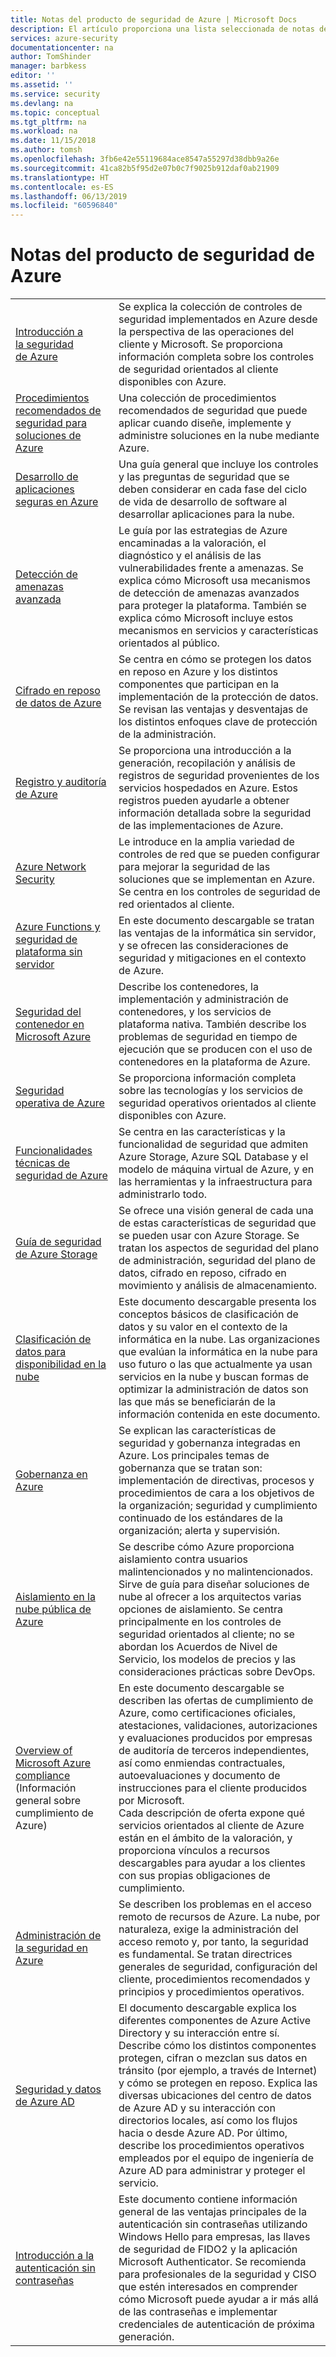 ```yaml
---
title: Notas del producto de seguridad de Azure | Microsoft Docs
description: El artículo proporciona una lista seleccionada de notas del producto de seguridad de Azure para diferentes recursos de Azure.
services: azure-security
documentationcenter: na
author: TomShinder
manager: barbkess
editor: ''
ms.assetid: ''
ms.service: security
ms.devlang: na
ms.topic: conceptual
ms.tgt_pltfrm: na
ms.workload: na
ms.date: 11/15/2018
ms.author: tomsh
ms.openlocfilehash: 3fb6e42e55119684ace8547a55297d38dbb9a26e
ms.sourcegitcommit: 41ca82b5f95d2e07b0c7f9025b912daf0ab21909
ms.translationtype: HT
ms.contentlocale: es-ES
ms.lasthandoff: 06/13/2019
ms.locfileid: "60596840"
---
```

# <a name="azure-security-white-papers"></a>Notas del producto de seguridad de Azure
| | |
|-|-|
|[Introducción&nbsp;a la&nbsp;seguridad de&nbsp;Azure](azure-security.md)|Se explica la colección de controles de seguridad implementados en Azure desde la perspectiva de las operaciones del cliente y Microsoft. Se proporciona información completa sobre los controles de seguridad orientados al cliente disponibles con Azure.|
|[Procedimientos recomendados de seguridad para soluciones de Azure](https://azure.microsoft.com/resources/security-best-practices-for-azure-solutions)|Una colección de procedimientos recomendados de seguridad que puede aplicar cuando diseñe, implemente y administre soluciones en la nube mediante Azure.|
|[Desarrollo de aplicaciones seguras en Azure](abstract-develop-secure-apps.md)|Una guía general que incluye los controles y las preguntas de seguridad que se deben considerar en cada fase del ciclo de vida de desarrollo de software al desarrollar aplicaciones para la nube.|
|[Detección de amenazas avanzada](azure-threat-detection.md)|Le guía por las estrategias de Azure encaminadas a la valoración, el diagnóstico y el análisis de las vulnerabilidades frente a amenazas. Se explica cómo Microsoft usa mecanismos de detección de amenazas avanzados para proteger la plataforma. También se explica cómo Microsoft incluye estos mecanismos en servicios y características orientados al público.|
|[Cifrado en reposo de datos de Azure](azure-security-encryption-atrest.md)|Se centra en cómo se protegen los datos en reposo en Azure y los distintos componentes que participan en la implementación de la protección de datos. Se revisan las ventajas y desventajas de los distintos enfoques clave de protección de la administración.|
|[Registro y auditoría de Azure](azure-log-audit.md)|Se proporciona una introducción a la generación, recopilación y análisis de registros de seguridad provenientes de los servicios hospedados en Azure. Estos registros pueden ayudarle a obtener información detallada sobre la seguridad de las implementaciones de Azure. |
|[Azure Network Security](abstract-azure-network-security.md)|Le introduce en la amplia variedad de controles de red que se pueden configurar para mejorar la seguridad de las soluciones que se implementan en Azure. Se centra en los controles de seguridad de red orientados al cliente.|
|[Azure Functions y seguridad de plataforma sin servidor](https://azure.microsoft.com/mediahandler/files/resourcefiles/azure-functions-serverless-platform-security/Microsoft%20Serverless%20Platform.pdf)|En este documento descargable se tratan las ventajas de la informática sin servidor, y se ofrecen las consideraciones de seguridad y mitigaciones en el contexto de Azure. |
|[Seguridad del contenedor en Microsoft Azure](abstract-container-security-microsoft-azure.md)|Describe los contenedores, la implementación y administración de contenedores, y los servicios de plataforma nativa. También describe los problemas de seguridad en tiempo de ejecución que se producen con el uso de contenedores en la plataforma de Azure. |
|[Seguridad operativa de Azure](abstract-azure-operational-security.md)|Se proporciona información completa sobre las tecnologías y los servicios de seguridad operativos orientados al cliente disponibles con Azure.|
|[Funcionalidades técnicas de seguridad de Azure](azure-security-technical-capabilities.md)|Se centra en las características y la funcionalidad de seguridad que admiten Azure Storage, Azure SQL Database y el modelo de máquina virtual de Azure, y en las herramientas y la infraestructura para administrarlo todo.|
|[Guía de seguridad de Azure Storage](https://docs.microsoft.com/azure/storage/common/storage-security-guide?toc=%2fazure%2fsecurity%2ftoc.json) |Se ofrece una visión general de cada una de estas características de seguridad que se pueden usar con Azure Storage. Se tratan los aspectos de seguridad del plano de administración, seguridad del plano de datos, cifrado en reposo, cifrado en movimiento y análisis de almacenamiento.|
|[Clasificación de datos para disponibilidad en la nube](https://gallery.technet.microsoft.com/Data-Classification-for-51252f03/file/172083/1/Data%20Classification%20for%20Cloud%20Readiness%20(2017-04-11).pdf)  |Este documento descargable presenta los conceptos básicos de clasificación de datos y su valor en el contexto de la informática en la nube. Las organizaciones que evalúan la informática en la nube para uso futuro o las que actualmente ya usan servicios en la nube y buscan formas de optimizar la administración de datos son las que más se beneficiarán de la información contenida en este documento.|
|[Gobernanza en Azure](governance-in-azure.md)|Se explican las características de seguridad y gobernanza integradas en Azure. Los principales temas de gobernanza que se tratan son: implementación de directivas, procesos y procedimientos de cara a los objetivos de la organización; seguridad y cumplimiento continuado de los estándares de la organización; alerta y supervisión.
|[Aislamiento en la nube pública de Azure](azure-isolation.md)|Se describe cómo Azure proporciona aislamiento contra usuarios malintencionados y no malintencionados. Sirve de guía para diseñar soluciones de nube al ofrecer a los arquitectos varias opciones de aislamiento. Se centra principalmente en los controles de seguridad orientados al cliente; no se abordan los Acuerdos de Nivel de Servicio, los modelos de precios y las consideraciones prácticas sobre DevOps.|
|[Overview of Microsoft Azure compliance](https://gallery.technet.microsoft.com/Overview-of-Azure-c1be3942) (Información general sobre cumplimiento de Azure)|En este documento descargable se describen las ofertas de cumplimiento de Azure, como certificaciones oficiales, atestaciones, validaciones, autorizaciones y evaluaciones producidos por empresas de auditoría de terceros independientes, así como enmiendas contractuales, autoevaluaciones y documento de instrucciones para el cliente producidos por Microsoft. <br/> Cada descripción de oferta expone qué servicios orientados al cliente de Azure están en el ámbito de la valoración, y proporciona vínculos a recursos descargables para ayudar a los clientes con sus propias obligaciones de cumplimiento.|
|[Administración de la seguridad en Azure](azure-security-management.md)|Se describen los problemas en el acceso remoto de recursos de Azure. La nube, por naturaleza, exige la administración del acceso remoto y, por tanto, la seguridad es fundamental. Se tratan directrices generales de seguridad, configuración del cliente, procedimientos recomendados y principios y procedimientos operativos. |
|[Seguridad y datos de Azure AD](https://aka.ms/aaddatawhitepaper) | El documento descargable explica los diferentes componentes de Azure Active Directory y su interacción entre sí. Describe cómo los distintos componentes protegen, cifran o mezclan sus datos en tránsito (por ejemplo, a través de Internet) y cómo se protegen en reposo. Explica las diversas ubicaciones del centro de datos de Azure AD y su interacción con directorios locales, así como los flujos hacia o desde Azure AD. Por último, describe los procedimientos operativos empleados por el equipo de ingeniería de Azure AD para administrar y proteger el servicio.|
|[Introducción a la autenticación sin contraseñas](https://aka.ms/pwdless-whitepaper)|Este documento contiene información general de las ventajas principales de la autenticación sin contraseñas utilizando Windows Hello para empresas, las llaves de seguridad de FIDO2 y la aplicación Microsoft Authenticator. Se recomienda para profesionales de la seguridad y CISO que estén interesados en comprender cómo Microsoft puede ayudar a ir más allá de las contraseñas e implementar credenciales de autenticación de próxima generación.|
